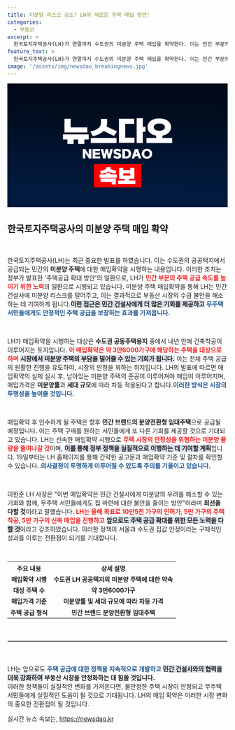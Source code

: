 ```yaml
---
title: 미분양 리스크 감소? LH의 새로운 주택 매입 방안!
categories:
  - 부동산
excerpt: >
  한국토지주택공사(LH)가 연말까지 수도권의 미분양 주택 매입을 확약한다. 이는 민간 부문의 공급을 촉진하고 부동산 시장의 불안을 해소하기 위한 획기적인 조치로, 집 없는 이들에게는 희망의 불씨가 될 전망이다!
feature_text: >
  한국토지주택공사(LH)가 연말까지 수도권의 미분양 주택 매입을 확약한다. 이는 민간 부문의 공급을 촉진하고 부동산 시장의 불안을 해소하기 위한 획기적인 조치로, 집 없는 이들에게는 희망의 불씨가 될 전망이다!
image: '/assets/img/newsdao_breakingnews.jpg'
---
```


<p><img src="/assets/img/newsdao_breakingnews.jpg" alt="koreaapp 속보" /></p>

<h2 data-ke-size="size26">한국토지주택공사의 미분양 주택 매입 확약</h2>

<p data-ke-size="size16">&nbsp;</p>

<p>한국토지주택공사(LH)는 최근 중요한 발표를 하였습니다. 이는 수도권의 공공택지에서 공급되는 민간의 <b>미분양 주택</b>에 대한 매입확약을 시행하는 내용입니다. 이러한 조치는 정부가 발표한 '주택공급 확대 방안'의 일환으로, LH가 <b><span style="color: #ee2323;">민간 부문의 주택 공급 속도를 높이기 위한 노력</span></b>의 일환으로 시행되고 있습니다. 미분양 주택 매입확약을 통해 LH는 민간 건설사에 미분양 리스크를 덜어주고, 이는 결과적으로 부동산 시장의 수급 불안을 해소하는 데 기여하게 됩니다.<b><span style="background-color: #21538527;">이런 접근은 민간 건설사에게 더 많은 기회를 제공하고</span></b> <b><span style="color: #1a5490;">무주택 서민들에게도 안정적인 주택 공급을 보장하는 효과를 가져옵니다.</span></b></p>

<p data-ke-size="size16">&nbsp;</p>

<p>LH가 매입확약을 시행하는 대상은 <b>수도권 공동주택용지</b> 중에서 내년 안에 건축착공이 이루어지는 토지입니다. <b><span style="color: #ee2323;">이 매입확약은 약 3만6000가구에 해당하는 주택을 대상으로 하며</span></b> <b><span style="background-color: #21538527;">시장에서 미분양 주택의 부담을 덜어줄 수 있는 기회가 됩니다.</span></b> 이는 전체 주택 공급의 원활한 진행을 유도하여, 시장의 안정을 꾀하는 취지입니다. LH의 발표에 따르면 매입확약의 실제 실시 후, 남아있는 미분양 주택의 준공이 이루어져야 매입이 이루어지며, 매입가격은 <b>미분양률</b>과 <b>세대 규모</b>에 따라 차등 적용된다고 합니다.<b><span style="color: #1a5490;">이러한 방식은 시장의 투명성을 높여줄 것입니다.</span></b></p>

<p data-ke-size="size16">&nbsp;</p>

<p>매입확약 후 인수하게 될 주택은 향후 <b>민간 브랜드의 분양전환형 임대주택</b>으로 공급될 예정입니다. 이는 주택 구매를 원하는 서민들에게 또 다른 기회를 제공할 것으로 기대되고 있습니다. LH는 신속한 매입확약 시행으로 <b><span style="color: #ee2323;">주택 시장의 안정성을 위협하는 미분양 물량을 줄여나갈 것</span></b>이며, <b><span style="background-color: #21538527;">이를 통해 정부 정책을 실질적으로 이행하는 데 기여할 계획</span></b>입니다. 19일부터는 LH 홈페이지를 통해 간략한 공고문과 매입확약 기준 및 절차를 확인할 수 있습니다. <b><span style="color: #1a5490;">의사결정이 투명하게 이루어질 수 있도록 주의를 기울이고 있습니다.</span></b></p>

<p data-ke-size="size16">&nbsp;</p>

<p>이한준 LH 사장은 "이번 매입확약은 민간 건설사에게 미분양의 우려를 해소할 수 있는 기회와 함께, 무주택 서민들에게도 집 마련에 대한 불안을 줄이는 방안"이라며 <b>최선을 다할 것</b>이라고 말했습니다. <b><span style="color: #ee2323;">LH는 올해 목표로 10만5천 가구의 인허가, 5만 가구의 주택 착공, 5만 가구의 신축 매입을 진행하고</span></b> <b><span style="background-color: #21538527;">앞으로도 주택 공급 확대를 위한 모든 노력을 다할 것</span></b>이라고 강조하였습니다. 이러한 정책이 서울과 수도권 집값 안정이라는 구체적인 성과를 이루는 전환점이 되기를 기대합니다.</p> </p>

<p data-ke-size="size16">&nbsp;</p>

<table style="width: 100%; border-collapse: collapse;">
    <tr>
        <th style="text-align: center;"><b>주요 내용</b></th>
        <th style="text-align: center;"><b>상세 설명</b></th>
    </tr>
    <tr>
        <td style="text-align: center; height: 17px;"><b>매입확약 시행</b></td>
        <td style="text-align: center; height: 17px;"><b>수도권 LH 공공택지의 미분양 주택에 대한 약속</b></td>
    </tr>
    <tr>
        <td style="text-align: center; height: 17px;"><b>대상 주택 수</b></td>
        <td style="text-align: center; height: 17px;"><b>약 3만6000가구</b></td>
    </tr>
    <tr>
        <td style="text-align: center; height: 17px;"><b>매입가격 기준</b></td>
        <td style="text-align: center; height: 17px;"><b>미분양률 및 세대 규모에 따라 차등 가격</b></td>
    </tr>
    <tr>
        <td style="text-align: center; height: 17px;"><b>주택 공급 형식</b></td>
        <td style="text-align: center; height: 17px;"><b>민간 브랜드 분양전환형 임대주택</b></td>
    </tr>
</table>

<p data-ke-size="size16">&nbsp;</p>

<hr style="border: solid 1px #ccc; margin: 20px 0;" /> 

<p data-ke-size="size16">&nbsp;</p>

<p>LH는 앞으로도 <b><span style="color: #1a5490;">주택 공급에 대한 정책을 지속적으로 개발하고</span></b> <b><span style="background-color: #21538527;">민간 건설사와의 협력을 더욱 강화하여</span></b> <b>부동산 시장을 안정화하는 데 힘쓸 것입니다.</b> <br>이러한 정책들이 실질적인 변화를 가져온다면, 불안정한 주택 시장이 안정되고 무주택 서민들에게 실질적인 도움이 될 것으로 기대됩니다. LH의 매입 확약은 이러한 시장 변화의 중요한 전환점이 될 것입니다.</p>
실시간 뉴스 속보는, <a href="https://newsdao.kr" rel="dofollow">https://newsdao.kr</a>


